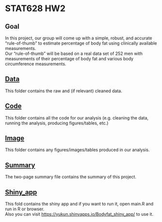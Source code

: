 # STAT628 HW2 
## Goal
In this project, our group will come up with a simple, robust, and accurate “rule-of-thumb” to estimate percentage of body fat using clinically available measurements.\
Our “rule-of-thumb” will be based on a real data set of 252 men with measurements of their percentage of body fat and various body circumference measurements.

## [Data](data/) 
This folder contains the raw and (if relevant) cleaned data.

## [Code](code/)
This folder contains all the code for our analysis (e.g. cleaning the data, running the analysis, producing figures/tables, etc.)

## [Image](image/)
This folder contains any figures/images/tables produced in our analysis.

## [Summary](summary.pdf) 
The two-page summary file contains the summary of this project.

## [Shiny_app](shiny_app/)
This fold contains the shiny app and if you want to run it, open main.R and run in R or browser.\
Also you can visit <https://yukun.shinyapps.io/Bodyfat_shiny_app/> to use it.
